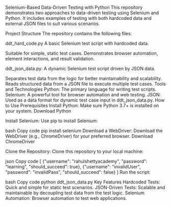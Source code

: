 Selenium-Based Data-Driven Testing with Python
This repository demonstrates two approaches to data-driven testing using Selenium and Python. It includes examples of testing with both hardcoded data and external JSON files to suit various scenarios.

Project Structure
The repository contains the following files:

ddt_hard_code.py
A basic Selenium test script with hardcoded data.

Suitable for simple, static test cases.
Demonstrates browser automation, element interactions, and result validation.

ddt_json_data.py:
A dynamic Selenium test script driven by JSON data.

Separates test data from the logic for better maintainability and scalability.
Reads structured data from a JSON file to execute multiple test cases.
Tools and Technologies
Python: The primary language for writing test scripts.
Selenium: A powerful tool for browser automation and web testing.
JSON: Used as a data format for dynamic test case input in ddt_json_data.py.
How to Use
Prerequisites
Install Python:
Make sure Python 3.7+ is installed on your system.
Download Python

Install Selenium:
Use pip to install Selenium:

bash
Copy code
pip install selenium
Download a WebDriver:
Download the WebDriver (e.g., ChromeDriver) for your preferred browser.
Download ChromeDriver

Clone the Repository:
Clone this repository to your local machine:


json
Copy code
[
    {"username": "rahulshettyacademy", "password": "learning", "should_succeed": true},
    {"username": "invalidUser", "password": "invalidPass", "should_succeed": false}
]
Run the script:

bash
Copy code
python ddt_json_data.py
Key Features
Hardcoded Tests: Quick and simple for static test scenarios.
JSON-Driven Tests: Scalable and maintainable by decoupling test data from the test logic.
Selenium Automation: Browser automation to test web applications.
